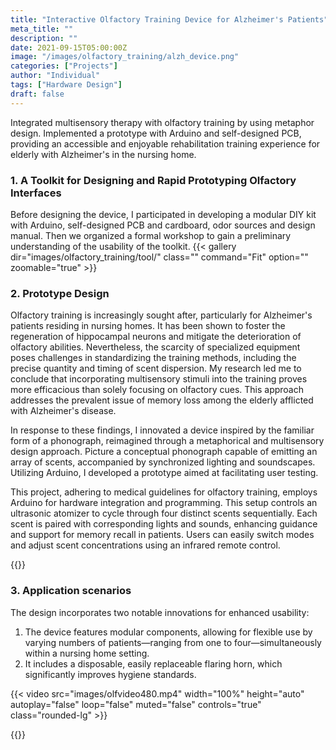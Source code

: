 ```yaml
---
title: "Interactive Olfactory Training Device for Alzheimer's Patients"
meta_title: ""
description: ""
date: 2021-09-15T05:00:00Z
image: "/images/olfactory_training/alzh_device.png"
categories: ["Projects"]
author: "Individual"
tags: ["Hardware Design"]
draft: false
---
```

Integrated multisensory therapy with olfactory training by using metaphor design. Implemented a prototype with Arduino and self-designed PCB, providing an accessible and enjoyable rehabilitation training experience for elderly with Alzheimer's in the nursing home.

### 1. A Toolkit for Designing and Rapid Prototyping Olfactory Interfaces                               
Before designing the device, I participated in developing a modular DIY kit with Arduino, self-designed PCB and cardboard, odor sources and design manual. Then we organized a formal workshop to gain a preliminary understanding of the usability of the toolkit.
{{< gallery dir="images/olfactory_training/tool/" class="" command="Fit" option="" zoomable="true" >}}

### 2. Prototype Design
Olfactory training is increasingly sought after, particularly for Alzheimer's patients residing in nursing homes. It has been shown to foster the regeneration of hippocampal neurons and mitigate the deterioration of olfactory abilities. Nevertheless, the scarcity of specialized equipment poses challenges in standardizing the training methods, including the precise quantity and timing of scent dispersion. My research led me to conclude that incorporating multisensory stimuli into the training proves more efficacious than solely focusing on olfactory cues. This approach addresses the prevalent issue of memory loss among the elderly afflicted with Alzheimer's disease.

In response to these findings, I innovated a device inspired by the familiar form of a phonograph, reimagined through a metaphorical and multisensory design approach. Picture a conceptual phonograph capable of emitting an array of scents, accompanied by synchronized lighting and soundscapes. Utilizing Arduino, I developed a prototype aimed at facilitating user testing. 

This project, adhering to medical guidelines for olfactory training, employs Arduino for hardware integration and programming. This setup controls an ultrasonic atomizer to cycle through four distinct scents sequentially. Each scent is paired with corresponding lights and sounds, enhancing guidance and support for memory recall in patients. Users can easily switch modes and adjust scent concentrations using an infrared remote control.

{{<gallery dir="images/olfactory_training/prototype/" class="" command="Fit" option="" zoomable="false" >}}

### 3. Application scenarios
The design incorporates two notable innovations for enhanced usability:
1. The device features modular components, allowing for flexible use by varying numbers of patients—ranging from one to four—simultaneously within a nursing home setting.
2. It includes a disposable, easily replaceable flaring horn, which significantly improves hygiene standards.

{{< video src="images/olfvideo480.mp4" width="100%" height="auto" autoplay="false" loop="false" muted="false" controls="true" class="rounded-lg" >}}

{{<gallery dir="images/olfactory_training/working/" class="" command="Fit" option="" zoomable="false" >}}

